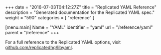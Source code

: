 +++
date = "2016-07-03T04:12:27Z"
title = "Replicated YAML Reference"
description = "Generated documentation for the Replicated YAML spec."
weight = "590"
categories = [ "reference" ]

[menu.main]
Name       = "YAML"
identifier = "yaml"
url        = "/reference/yaml"
parent     = "/reference"
+++

For a full reference to the Replicated YAML options, visit [github.com/replicatedhq/libyaml](https://github.com/replicatedhq/libyaml).
